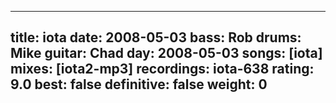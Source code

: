 
---
title: iota
date: 2008-05-03
bass:	Rob
drums:	Mike
guitar:	Chad
day: 2008-05-03
songs: [iota]
mixes: [iota2-mp3]
recordings: iota-638
rating: 9.0
best: false
definitive: false
weight: 0
---
